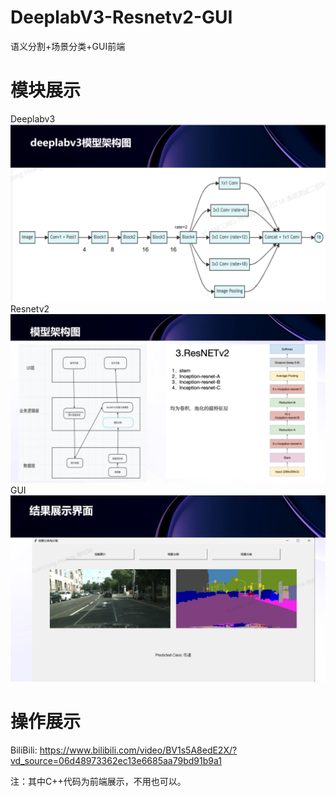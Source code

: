 # DeeplabV3-Resnetv2-GUI
 语义分割+场景分类+GUI前端
# 模块展示
Deeplabv3
![image](https://github.com/JackBlack8866/DeeplabV3-Resnetv2-GUI/blob/main/%E5%9B%BE%E7%89%87/deeplabv3.png)
Resnetv2
![image](https://github.com/JackBlack8866/DeeplabV3-Resnetv2-GUI/blob/main/%E5%9B%BE%E7%89%87/resnetv2.png)
GUI
![image](https://github.com/JackBlack8866/DeeplabV3-Resnetv2-GUI/blob/main/%E5%9B%BE%E7%89%87/GUI.png)
# 操作展示
BiliBili:
https://www.bilibili.com/video/BV1s5A8edE2X/?vd_source=06d48973362ec13e6685aa79bd91b9a1

注：其中C++代码为前端展示，不用也可以。
